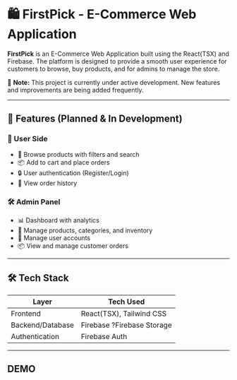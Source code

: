 # 🛍️ FirstPick - E-Commerce Web Application


**FirstPick** is an E-Commerce Web Application built using the React(TSX) and Firebase. The platform is designed to provide a smooth user experience for customers to browse, buy products, and for admins to manage the store.

🚧 **Note:** This project is currently under active development. New features and improvements are being added frequently.

---

## 🚀 Features (Planned & In Development)

### 👥 User Side
- 🛒 Browse products with filters and search
- 📦 Add to cart and place orders
- 🔒 User authentication (Register/Login)
- 🌟 View order history


### 🛠️ Admin Panel
- 📊 Dashboard with analytics
- 🧾 Manage products, categories, and inventory
- 👥 Manage user accounts
- 📦 View and manage customer orders

---

## 🛠️ Tech Stack

| Layer                 | Tech Used                     |
|-----------------------|-------------------------------|
| Frontend              | React(TSX), Tailwind CSS      |
| Backend/Database      | Firebase ?Firebase Storage    |
| Authentication        | Firebase Auth                 |


---
## DEMO
